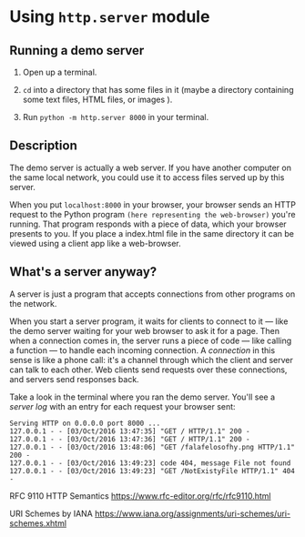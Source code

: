 Using `http.server` module
===


 ## Running a demo server 

 1. Open up a terminal.
 
 2. `cd` into a directory that has some files in it (maybe a directory containing some text files, HTML files, or images ).
 
 3. Run `python -m http.server 8000` in your terminal.


## Description

The demo server is actually a web server. If you have another computer on the same local network, you could use it to access files served up by this server.

When you put  `localhost:8000`  in your browser, your browser sends an HTTP request to the Python program `(here representing the web-browser)` you're running. That program responds with a piece of data, which your browser presents to you. If you place a index.html file in the same directory it can be viewed using a client app like a web-browser.

## What's a server anyway?

A server is just a program that accepts connections from other programs on the network.

When you start a server program, it waits for clients to connect to it — like the demo server waiting for your web browser to ask it for a page. Then when a connection comes in, the server runs a piece of code — like calling a function — to handle each incoming connection. A  _connection_ in this sense is like a phone call: it's a channel through which the client and server can talk to each other. Web clients send requests over these connections, and servers send responses back.

Take a look in the terminal where you ran the demo server. You'll see a  _server log_  with an entry for each request your browser sent:

```
Serving HTTP on 0.0.0.0 port 8000 ...
127.0.0.1 - - [03/Oct/2016 13:47:35] "GET / HTTP/1.1" 200 -
127.0.0.1 - - [03/Oct/2016 13:47:36] "GET / HTTP/1.1" 200 -
127.0.0.1 - - [03/Oct/2016 13:48:06] "GET /falafelosofhy.png HTTP/1.1" 200 -
127.0.0.1 - - [03/Oct/2016 13:49:23] code 404, message File not found
127.0.0.1 - - [03/Oct/2016 13:49:23] "GET /NotExistyFile HTTP/1.1" 404 -
```

RFC 9110
HTTP Semantics
https://www.rfc-editor.org/rfc/rfc9110.html

URI Schemes by IANA
https://www.iana.org/assignments/uri-schemes/uri-schemes.xhtml
